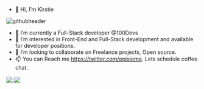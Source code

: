 
- 👋 Hi, I’m Kirstie

![githubheader](https://user-images.githubusercontent.com/39728053/168490990-a54b9d26-cdb9-4498-a189-2effb181f181.gif)

- 🌱 I’m currently a Full-Stack developer @100Devs
- 👀 I’m interested in Front-End and Full-Stack development and available for developer positions.
- 💞️ I’m looking to collaborate on Freelance projects, Open source.
- 📫 You can Reach me https://twitter.com/epixieme. Lets schedule coffee chat.

<!---
epixieme/epixieme is a ✨ special ✨ repository because its `README.md` (this file) appears on your GitHub profile.
You can click the Preview link to take a look at your changes.
--->


<a href="https://github.com/epixieme/github-readme-stats">
  <img align="center" src="https://github-readme-stats.vercel.app/api/pin/?username=epixieme&repo=github-readme-stats" />
</a>
<!-- ![Kirstie's GitHub stats](https://github-readme-stats.vercel.app/api?username=epixieme&show_icons=true&theme=dracula)

 -->

<!-- <a href="https://github.com/epixieme/github-readme-stats"> -->
  <img align="center" src="https://github-readme-stats.vercel.app/api?username=epixieme&show_icons=true&theme=dracula" />
<!-- </a> -->

